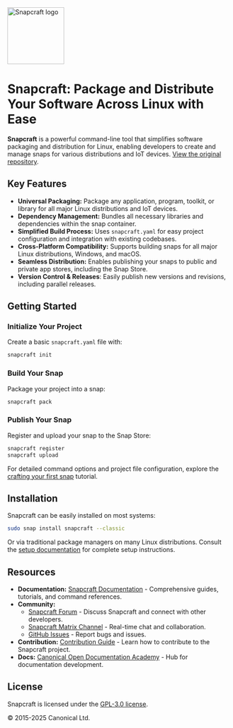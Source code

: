 <img src="https://dashboard.snapcraft.io/site_media/appmedia/2018/04/Snapcraft-logo-bird.png" alt="Snapcraft logo" style="height: 128px; display: block">

# Snapcraft: Package and Distribute Your Software Across Linux with Ease

**Snapcraft** is a powerful command-line tool that simplifies software packaging and distribution for Linux, enabling developers to create and manage snaps for various distributions and IoT devices.  [View the original repository](https://github.com/canonical/snapcraft).

## Key Features

*   **Universal Packaging:** Package any application, program, toolkit, or library for all major Linux distributions and IoT devices.
*   **Dependency Management:** Bundles all necessary libraries and dependencies within the snap container.
*   **Simplified Build Process:** Uses `snapcraft.yaml` for easy project configuration and integration with existing codebases.
*   **Cross-Platform Compatibility:** Supports building snaps for all major Linux distributions, Windows, and macOS.
*   **Seamless Distribution:** Enables publishing your snaps to public and private app stores, including the Snap Store.
*   **Version Control & Releases**: Easily publish new versions and revisions, including parallel releases.

## Getting Started

### Initialize Your Project

Create a basic `snapcraft.yaml` file with:

```bash
snapcraft init
```

### Build Your Snap

Package your project into a snap:

```bash
snapcraft pack
```

### Publish Your Snap

Register and upload your snap to the Snap Store:

```bash
snapcraft register
snapcraft upload
```

For detailed command options and project file configuration, explore the [crafting your first snap](https://documentation.ubuntu.com/snapcraft/stable/tutorials/craft-a-snap) tutorial.

## Installation

Snapcraft can be easily installed on most systems:

```bash
sudo snap install snapcraft --classic
```

Or via traditional package managers on many Linux distributions.  Consult the [setup documentation](https://documentation.ubuntu.com/snapcraft/stable/how-to/setup/set-up-snapcraft) for complete setup instructions.

## Resources

*   **Documentation:** [Snapcraft Documentation](https://documentation.ubuntu.com/snapcraft/stable) - Comprehensive guides, tutorials, and command references.
*   **Community:**
    *   [Snapcraft Forum](https://forum.snapcraft.io) - Discuss Snapcraft and connect with other developers.
    *   [Snapcraft Matrix Channel](https://matrix.to/#/#snapcraft:ubuntu.com) - Real-time chat and collaboration.
    *   [GitHub Issues](https://github.com/canonical/snapcraft/issues) - Report bugs and issues.
*   **Contribution:** [Contribution Guide](CONTRIBUTING.md) - Learn how to contribute to the Snapcraft project.
*   **Docs:** [Canonical Open Documentation Academy](https://github.com/canonical/open-documentation-academy) - Hub for documentation development.

## License

Snapcraft is licensed under the [GPL-3.0 license](LICENSE).

© 2015-2025 Canonical Ltd.
